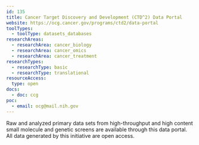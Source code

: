 ```yaml
---
id: 135
title: Cancer Target Discovery and Development (CTD^2) Data Portal
website: https://ocg.cancer.gov/programs/ctd2/data-portal
toolTypes:
  - toolType: datasets_databases
researchAreas:
  - researchArea: cancer_biology
  - researchArea: cancer_omics
  - researchArea: cancer_treatment
researchTypes:
  - researchType: basic
  - researchType: translational
resourceAccess:
  type: open
docs:
  - doc: ccg
poc:
  - email: ocg@mail.nih.gov
---
```

Raw and analyzed primary data sets from high-throughput and high content small molecule and genetic screens are available through this data portal. All data generated by this initiative are open access.
